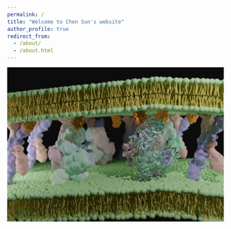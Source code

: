 ```yaml
---
permalink: /
title: "Welcome to Chen Sun's website"
author_profile: true
redirect_from: 
  - /about/
  - /about.html
---
```


![synapse](/images/twittersuggested.png)
